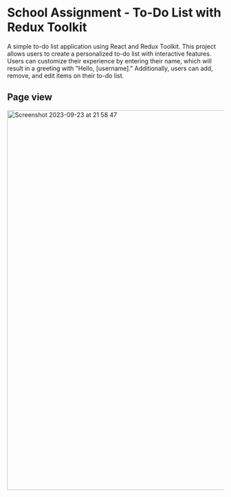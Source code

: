 # School Assignment - To-Do List with Redux Toolkit

A simple to-do list application using React and Redux Toolkit.
This project allows users to create a personalized to-do list with interactive features. Users can customize their experience by entering their name, which will result in a greeting with "Hello, [username]." Additionally, users can add, remove, and edit items on their to-do list.


## Page view
<img width="883" alt="Screenshot 2023-09-23 at 21 58 47" src="https://github.com/sofiaje/todoRe/assets/113875885/e8e9412c-b1d5-49a4-bbbd-bcea24c075e2">
